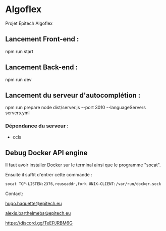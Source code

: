 # Algoflex
Projet Epitech Algoflex

## Lancement Front-end : 

npm run start

## Lancement Back-end :

npm run dev

## Lancement du serveur d'autocomplétion : 

npm run prepare
node dist/server.js --port 3010 --languageServers servers.yml

### Dépendance du serveur :

- ccls

## Debug Docker API engine

Il faut avoir installer Docker sur le terminal ainsi que le programme "socat".

Ensuite il suffit d'entrer cette commande : 

```bash
socat TCP-LISTEN:2376,reuseaddr,fork UNIX-CLIENT:/var/run/docker.sock
```

Contact:

hugo.haquette@epitech.eu

alexis.barthelmebs@epitech.eu

https://discord.gg/TeEPJRBM6G


